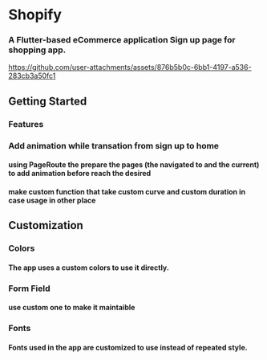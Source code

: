 # Shopify
### A Flutter-based eCommerce application Sign up page for shopping app.



https://github.com/user-attachments/assets/876b5b0c-6bb1-4197-a536-283cb3a50fc1




## Getting Started
### Features
### Add animation while transation from sign up to home
#### using PageRoute the prepare the pages (the navigated to and the current) to add animation before reach the desired
#### make custom function that take custom curve and custom duration in case usage in other place

## Customization
### Colors
#### The app uses a custom colors to use it directly.
### Form Field 
#### use custom one to make it maintaible 

### Fonts
#### Fonts used in the app are customized to use instead of repeated style.

